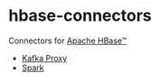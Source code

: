 # hbase-connectors

Connectors for [Apache HBase&trade;](https://hbase.apache.org) 

  * [Kafka Proxy](https://github.com/apache/hbase-connectors/tree/master/kafka)
  * [Spark](https://github.com/apache/hbase-connectors/tree/master/spark)

